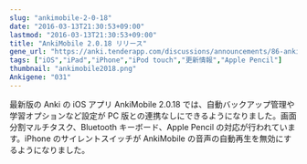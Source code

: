 ```yaml
---
slug: "ankimobile-2-0-18"
date: "2016-03-13T21:30:53+09:00"
lastmod: "2016-03-13T21:30:53+09:00"
title: "AnkiMobile 2.0.18 リリース"
gene_url: "https://anki.tenderapp.com/discussions/announcements/86-ankimobile-2018-released"
tags: ["iOS","iPad","iPhone","iPod touch","更新情報","Apple Pencil"]
thumbnail: "ankimobile2018.png"
Ankigene: "031"
---
```

 最新版の Anki の iOS アプリ AnkiMobile 2.0.18 では、自動バックアップ管理や学習オプションなど設定が PC 版との連携なしにできるようになりました。画面分割マルチタスク、Bluetooth キーボード、Apple Pencil の対応が行われています。iPhone のサイレントスイッチが AnkiMobile の音声の自動再生を無効にするようになりました。